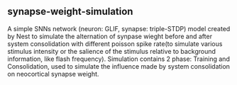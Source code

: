 ## synapse-weight-simulation

A simple SNNs network (neuron: GLIF, synapse: triple-STDP) model created by Nest to simulate the alternation of synpase wieght before and after system consolidation with different poisson spike rate(to simulate various stimulus intensity or the salience of the stimulus relative to background information, like flash frequency). Simulation contains 2 phase: Training and Consolidation, used to simulate the influence made by system consolidation on neocortical synapse weight.

